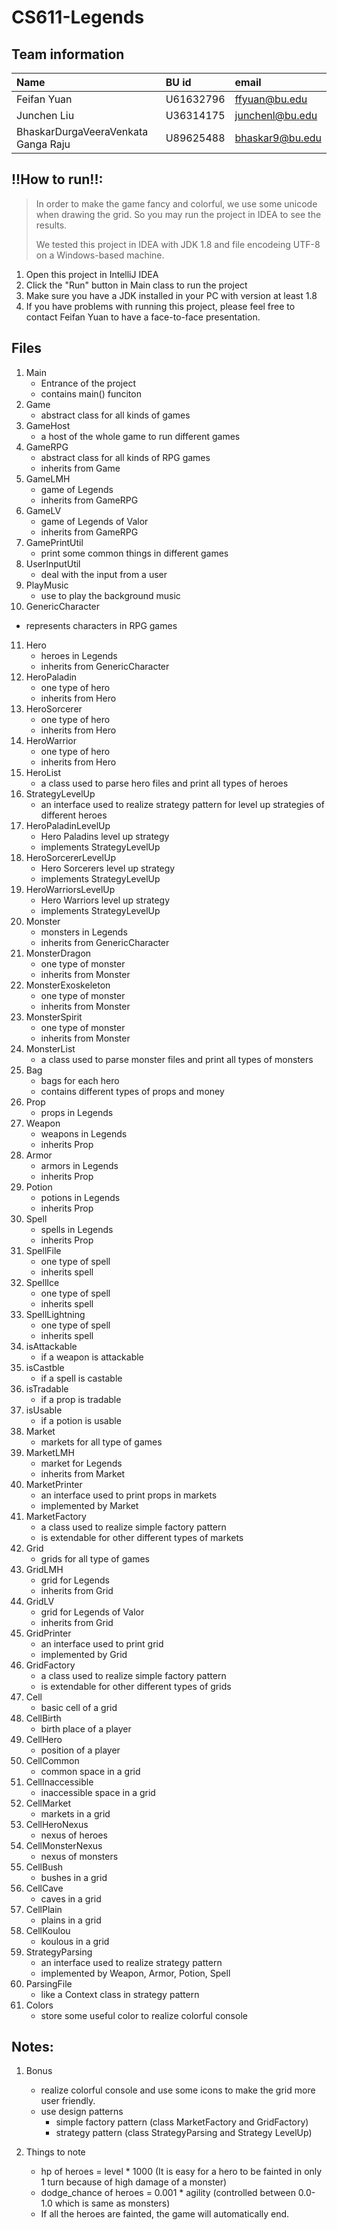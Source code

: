 # CS611-Legends

Team information
-------------------------------------------------------------------------------------------------

| Name | BU id | email|
| :--- | :--- | :--- |
| Feifan Yuan| U61632796   | ffyuan@bu.edu |
| Junchen Liu                         | U36314175 | junchenl@bu.edu |
| BhaskarDurgaVeeraVenkata Ganga Raju | U89625488   | bhaskar9@bu.edu |

!!How to run!!:
-------------------------------------------------------------------------------------------------
> In order to make the game fancy and colorful, we use some unicode when drawing the grid. So you may run the project in IDEA to see the results.
> 
> We tested this project in IDEA with JDK 1.8 and file encodeing UTF-8 on a Windows-based machine.

1. Open this project in IntelliJ IDEA
2. Click the "Run" button in Main class to run the project
3. Make sure you have a JDK installed in your PC with version at least 1.8
4. If you have problems with running this project, please feel free to contact Feifan Yuan to have a face-to-face presentation.

Files
-------------------------------------------------------------------------------------------------

1. Main
   * Entrance of the project
   * contains main() funciton
2. Game
   * abstract class for all kinds of games
3. GameHost
   * a host of the whole game to run different games
4. GameRPG
   * abstract class for all kinds of RPG games
   * inherits from Game
5. GameLMH
   * game of Legends
   * inherits from GameRPG
6. GameLV
   * game of Legends of Valor
   * inherits from GameRPG
7. GamePrintUtil
   * print some common things in different games
8. UserInputUtil
   * deal with the input from a user
9. PlayMusic
   * use to play the background music
10. GenericCharacter
   * represents characters in RPG games
11. Hero
    * heroes in Legends
    * inherits from GenericCharacter
12. HeroPaladin
    * one type of hero 
    * inherits from Hero
13. HeroSorcerer
    * one type of hero 
    * inherits from Hero
14. HeroWarrior
    * one type of hero
    * inherits from Hero
15. HeroList
    * a class used to parse hero files and print all types of heroes
16. StrategyLevelUp
    * an interface used to realize strategy pattern for level up strategies of different heroes
17. HeroPaladinLevelUp
    * Hero Paladins level up strategy
    * implements StrategyLevelUp
18. HeroSorcererLevelUp
    * Hero Sorcerers level up strategy
    * implements StrategyLevelUp
19. HeroWarriorsLevelUp
    * Hero Warriors level up strategy
    * implements StrategyLevelUp
20. Monster
    * monsters in Legends
    * inherits from GenericCharacter
21. MonsterDragon
    * one type of monster 
    * inherits from Monster
22. MonsterExoskeleton
    * one type of monster
    * inherits from Monster
23. MonsterSpirit
    * one type of monster
    * inherits from Monster
24. MonsterList
    * a class used to parse monster files and print all types of monsters
25. Bag
    * bags for each hero
    * contains different types of props and money
26. Prop
    * props in Legends
27. Weapon
    * weapons in Legends
    * inherits Prop
28. Armor
    * armors in Legends
    * inherits Prop
29. Potion
    * potions in Legends
    * inherits Prop
30. Spell
    * spells in Legends
    * inherits Prop
31. SpellFile
    * one type of spell
    * inherits spell
32. SpellIce
    * one type of spell
    * inherits spell
33. SpellLightning
    * one type of spell
    * inherits spell
34. isAttackable
    * if a weapon is attackable
35. isCastble
    * if a spell is castable
36. isTradable
    * if a prop is tradable
37. isUsable
    * if a potion is usable
38. Market
    * markets for all type of games
39. MarketLMH
    * market for Legends
    * inherits from Market
40. MarketPrinter
    * an interface used to print props in markets
    * implemented by Market
41. MarketFactory
    * a class used to realize simple factory pattern
    * is extendable for other different types of markets
42. Grid
    * grids for all type of games
43. GridLMH
    * grid for Legends
    * inherits from Grid
44. GridLV
    * grid for Legends of Valor
    * inherits from Grid
45. GridPrinter
    * an interface used to print grid 
    * implemented by Grid
46. GridFactory
    * a class used to realize simple factory pattern
    * is extendable for other different types of grids
47. Cell
    * basic cell of a grid
48. CellBirth
    * birth place of a player
49. CellHero
    * position of a player
50. CellCommon
    * common space in a grid
51. CellInaccessible
    * inaccessible space in a grid
52. CellMarket
    * markets in a grid
53. CellHeroNexus
    * nexus of heroes
54. CellMonsterNexus
    * nexus of monsters
55. CellBush
    * bushes in a grid
56. CellCave
    * caves in a grid
57. CellPlain
    * plains in a grid
58. CellKoulou
    * koulous in a grid
59. StrategyParsing
    * an interface used to realize strategy pattern
    * implemented by Weapon, Armor, Potion, Spell
60. ParsingFile
    * like a Context class in strategy pattern
61. Colors
    * store some useful color to realize colorful console

Notes:
-------------------------------------------------------------------------------------------------

1. Bonus
   * realize colorful console and use some icons to make the grid more user friendly.
   * use design patterns
     * simple factory pattern (class MarketFactory and GridFactory) 
     * strategy pattern (class StrategyParsing and Strategy LevelUp)

2. Things to note
   * hp of heroes = level * 1000 (It is easy for a hero to be fainted in only 1 turn because of high damage of a monster)
   * dodge_chance of heroes = 0.001 * agility (controlled between 0.0-1.0 which is same as monsters)
   * If all the heroes are fainted, the game will automatically end.
